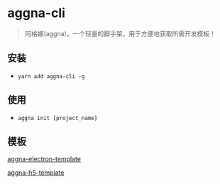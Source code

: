 <!--
 * @Author       : tongzonghua
 * @Date         : 2020-10-21 02:42:24
 * @LastEditors  : tongzonghua
 * @LastEditTime : 2021-03-31 10:17:58
 * @Email        : tongzonghua@360.cn
 * @Description  : README
 * @FilePath     : /cli/aggna-cli/README.md
-->
# aggna-cli

> 阿格娜(aggna)，一个轻量的脚手架，用于方便地获取所需开发模板！


## 安装
* `yarn add aggna-cli -g`

## 使用
* `aggna init [project_name]`

## 模板
[aggna-electron-template](https://github.com/zonghua2016/aggna-electron-template.git)

[aggna-h5-template](https://github.com/zonghua2016/aggna-h5-template.git)
